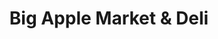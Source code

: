 ---
title: "Big Apple Market & Deli"
url: /westford/big-apple-market-and-deli/
shop: convenience
---
